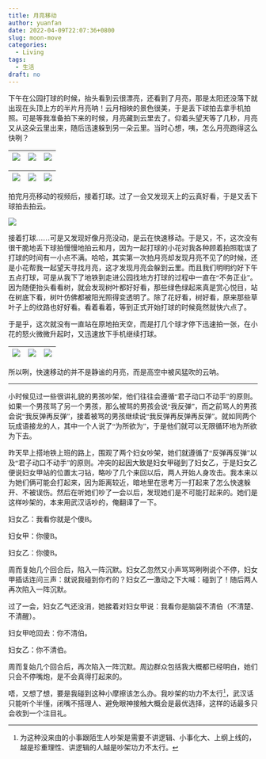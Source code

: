 ```yaml
---
title: 月亮移动
author: yuanfan
date: 2022-04-09T22:07:36+0800
slug: moon-move
categories:
  - Living
tags:
  - 生活
draft: no
---
```

<font face="微软雅黑">

<!--more-->

下午在公园打球的时候，抬头看到云很漂亮，还看到了月亮，那是太阳还没落下就出现在头顶上方的半片月亮呐！云月相映的景色很美，于是丢下球拍去拿手机拍照。可是等我准备拍下来的时候，月亮藏到云里去了。仰着头望天等了几秒，月亮又从这朵云里出来，随后迅速躲到另一朵云里。当时心想，咦，怎么月亮跑得这么快咧？

|![](https://yuanfan.rbind.io/images/2022/2022-04-09-1-1.jpg)|![](https://yuanfan.rbind.io/images/2022/2022-04-09-1-2.jpg)|![](https://yuanfan.rbind.io/images/2022/2022-04-09-1-3.jpg)|
|:-:|:-:|:-:|

|![](https://yuanfan.rbind.io/images/2022/2022-04-09-1-4.jpg)|![](https://yuanfan.rbind.io/images/2022/2022-04-09-1-5.jpg)|![](https://yuanfan.rbind.io/images/2022/2022-04-09-1-6.jpg)|
|:-:|:-:|:-:|

拍完月亮移动的视频后，接着打球。过了一会又发现天上的云真好看，于是又丢下球拍去拍云。

![](https://yuanfan.rbind.io/images/2022/2022-04-09-2-1.jpg)

接着打球……可是又发现好像月亮没动，是云在快速移动。于是又，不，这次没有很干脆地丢下球拍慢慢地拍云和月，因为一起打球的小花对我各种顾着拍照耽误了打球的时间有一小点不满。哈哈，其实第一次拍月亮却发现月亮不见了的时候，还是小花帮我一起望天寻找月亮，这才发现月亮会躲到云里。而且我们明明约好下午五点打球，可是从我下了地铁到走进公园找地方打球的过程中一直在“不务正业”。因为随便抬头看看树，就会发现树叶都好好看，那些绿色绿起来真是赏心悦目，站在树底下看，树叶仿佛都被阳光照得变透明了。除了花好看，树好看，原来那些草叶子上的纹路也好好看。看着看着，等到正式开始打球的时候竟然就快六点了。

于是乎，这次就没有一直站在原地拍天空，而是打几个球才停下迅速拍一张，在小花的怒火微微升起时，又迅速放下手机继续打球。

|![](https://yuanfan.rbind.io/images/2022/2022-04-09-2-2.jpg)|![](https://yuanfan.rbind.io/images/2022/2022-04-09-2-3.jpg)|![](https://yuanfan.rbind.io/images/2022/2022-04-09-2-4.jpg)|
|:-:|:-:|:-:|

所以咧，快速移动的并不是静谧的月亮，而是高空中被风猛吹的云呐。

------

小时候见过一些很讲礼貌的男孩吵架，他们往往会遵循“君子动口不动手”的原则。如果一个男孩骂了另一个男孩，那么被骂的男孩会说“我反弹”，而之前骂人的男孩会说“我反弹再反弹”，接着被骂的男孩继续说“我反弹再反弹再反弹”。就如同两个玩成语接龙的人，其中一个人说了“为所欲为”，于是他们就可以无限循环地为所欲为下去。

昨天早上搭地铁上班的路上，围观了两个妇女吵架，她们就遵循了“反弹再反弹”以及“君子动口不动手”的原则。冲突的起因大致是妇女甲碰到了妇女乙，于是妇女乙便说妇女甲站的位置太刁钻，略吵了几个来回以后，两人开始人身攻击。我本来以为她们俩可能会打起来，因为距离较近，暗地里在思考万一打起来了怎么快速躲开、不被误伤。然后在听她们吵了一会以后，发现她们是不可能打起来的。她们是这样吵架的，本来用武汉话吵的，俺翻译了一下。

妇女乙：我看你就是个傻B。

妇女甲：你傻B。

妇女乙：你傻B。

周而复始几个回合后，陷入一阵沉默。妇女乙忽然又小声骂骂咧咧说个不停，妇女甲插话连问三声：就说我碰到你冇的？妇女乙一激动之下大喊：碰到了！随后两人再次陷入一阵沉默。

过了一会，妇女乙气还没消，她接着对妇女甲说：我看你是脑袋不清伯（不清楚、不清醒）。

妇女甲呛回去：你不清伯。

妇女乙：你不清伯。

周而复始几个回合后，再次陷入一阵沉默。周边群众包括我大概都已经明白，她们只会不停嘴炮，是不会真得打起来的。

唔，又想了想，要是我碰到这种小摩擦该怎么办。我吵架的功力不太行[^1]，武汉话只能听个半懂，闭嘴不搭理人、避免眼神接触大概会是最优选择，这样的话最多只会收到一个注目礼。

[^1]:为这种没来由的小事跟陌生人吵架是需要不讲逻辑、小事化大、上纲上线的，越是珍重理性、讲逻辑的人越是吵架功力不太行。
